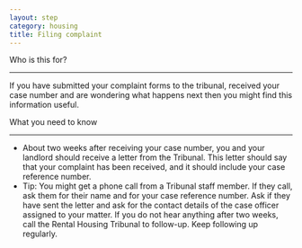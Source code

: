 ```yaml
---
layout: step
category: housing
title: Filing complaint 
---
```

<div class="intro">
  <div class="header"><i class="fa fa-fw fa-users" aria-hidden="true"></i> Who is this for?</div>
  <hr>
  <div class="content">
    <p>If you have submitted your complaint forms to the tribunal, received your case number and are wondering what happens next then you might find this information useful.</p>
  </div>
</div>

<div class="summary">
  <div class="header"><i class="fa fa-fw fa-exclamation-circle" aria-hidden="true"></i> What you need to know</div>
  <hr>
  <div class="content">
    <ul class="fa-ul">
      <li>
        <i class="fa-li fa fa-info-circle"></i>About two weeks after receiving your case number, you and your landlord should receive a letter from the Tribunal. This letter should say that your complaint has been received, and it should include your case reference number.
      </li>
      <li>
        <i class="fa-li fa fa-info-circle"></i>Tip: You might get a phone call from a Tribunal staff member. If they call, ask them for their name and for your case reference number. Ask if they have sent the letter and ask for the contact details of the case officer assigned to your matter.  If you do not hear anything after two weeks, call the Rental Housing Tribunal to follow-up. Keep following up regularly.
      </li>
    </ul>
  </div>
</div>
